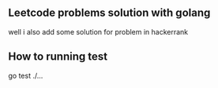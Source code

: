 ## Leetcode problems solution with golang
well i also add some solution for problem in hackerrank
## How to running test

go test ./...